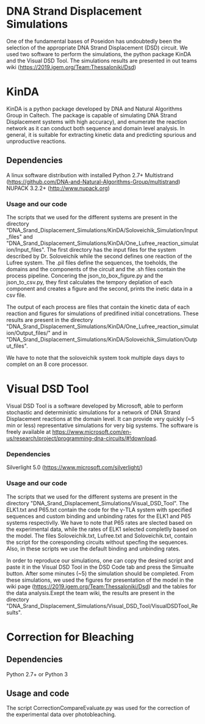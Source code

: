 # DNA Strand Displacement Simulations 

One of the fundamental bases of Poseidon has undoubtedly been the selection of the appropriate DNA Strand Displacement (DSD) circuit. We used two software to perform the simulations, the python package KinDA and the Visual DSD Tool. The simulations results are presented in out teams wiki (https://2019.igem.org/Team:Thessaloniki/Dsd)

# KinDA

KinDA is a python package developed by DNA and Natural Algorithms Group in Caltech. The package is capable of simulating DNA Strand Displacement systems with high accuracy), and enumerate the reaction network as it can conduct both sequence and domain level analysis. In general, it is suitable for extracting kinetic data and predicting spurious and unproductive reactions.

## Dependencies
A linux software distribution with installed Python 2.7+
Multistrand (https://github.com/DNA-and-Natural-Algorithms-Group/multistrand)
NUPACK 3.2.2+ (http://www.nupack.org)

### Usage and our code

The scripts that we used for the different systems are present in  the directory "DNA_Srand_Displacement_Simulations/KinDA/Soloveichik_Simulation/Input_files" and "DNA_Srand_Displacement_Simulations/KinDA/One_Lufree_reaction_simulation/Input_files". The first directory has the input files for the system described by Dr. Soloveichik while the second defines one reaction of the Lufree system. The .pil files define the sequences, the toeholds, the domains and the components of the circuit and the .sh files contain the process pipeline. Concering the json_to_box_figure.py and the json_to_csv.py, they first calculates the tempory deplation of each component and creates a figure and the second, prints the inetic data in a csv file.

The output of each process are files that contain the kinetic data of each reaction and figures for simulations of predifined initial concetrations. These results are present in the directory "DNA_Srand_Displacement_Simulations/KinDA/One_Lufree_reaction_simulation/Output_files/" and in "DNA_Srand_Displacement_Simulations/KinDA/Soloveichik_Simulation/Output_files". 

We have to note that the soloveichik system took multiple days days to complet on an 8 core processor.

# Visual DSD Tool 

Visual DSD Tool is a software developed by Microsoft, able to perform stochastic and deterministic simulations for a network of DNA Strand Displacement reactions at the domain level. It can provide very quickly (~5 min or less) representative simulations for very big systems. The software is freely available at https://www.microsoft.com/en-us/research/project/programming-dna-circuits/#!download.

### Dependencies

Silverlight 5.0 (https://www.microsoft.com/silverlight/)

### Usage and our code

The scripts that we used for the different systems are present in  the directory "DNA_Srand_Displacement_Simulations/Visual_DSD_Tool". The ELK1.txt and P65.txt contain the code for the γ-TLA system with specified sequences and custom binding and unbinding rates for the ELK1 and P65 systems respectivlly. We have to note that P65 rates are slected based on the experimental data, while the rates of ELK1 selected completlly based on the model. The files Soloveichik.txt, Lufree.txt and Soloveichik.txt, contain the script for the coresponding circuits without specfing the sequences. Also, in these scripts we use the default binding and unbinding rates.

In order to reproduce our simulations, one can copy the desired script and paste it in the Visual DSD Tool in the DSD Code tab and press the Simualte button. After some minutes (~5) the simulation should be completed. From these simulations, we used the figures for presentation of the model in the wiki page (https://2019.igem.org/Team:Thessaloniki/Dsd) and the tables for the data analysis.Exept the team wiki, the results are present in the directory "DNA_Srand_Displacement_Simulations/Visual_DSD_Tool/VisualDSDTool_Results".

# Correction for Bleaching

## Dependencies
Python 2.7+ or Python 3

## Usage and code

The script CorrectionCompareEvaluate.py was used for the correction of the experimental data over photobleaching.   

